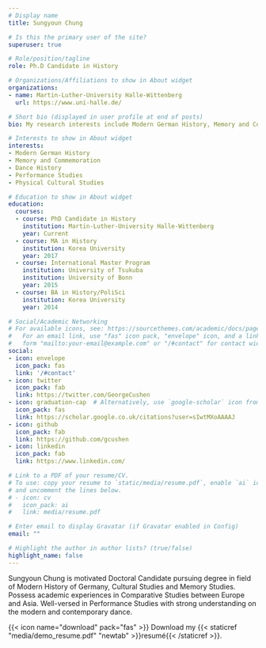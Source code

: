 ```yaml
---
# Display name
title: Sungyoun Chung

# Is this the primary user of the site?
superuser: true

# Role/position/tagline
role: Ph.D Candidate in History

# Organizations/Affiliations to show in About widget
organizations:
- name: Martin-Luther-University Halle-Wittenberg
  url: https://www.uni-halle.de/

# Short bio (displayed in user profile at end of posts)
bio: My research interests include Modern German History, Memory and Commemoration Studies, Dance History, Performance Studies and Physical Cultural Studies.

# Interests to show in About widget
interests:
- Modern German History
- Memory and Commemoration
- Dance History
- Performance Studies
- Physical Cultural Studies  

# Education to show in About widget
education:
  courses:
  - course: PhD Candidate in History
    institution: Martin-Luther-University Halle-Wittenberg
    year: Current
  - course: MA in History
    institution: Korea University
    year: 2017
  - course: International Master Program
    institution: University of Tsukuba
    institution: University of Bonn
    year: 2015
  - course: BA in History/PoliSci
    institution: Korea University
    year: 2014

# Social/Academic Networking
# For available icons, see: https://sourcethemes.com/academic/docs/page-builder/#icons
#   For an email link, use "fas" icon pack, "envelope" icon, and a link in the
#   form "mailto:your-email@example.com" or "/#contact" for contact widget.
social:
- icon: envelope
  icon_pack: fas
  link: '/#contact'
- icon: twitter
  icon_pack: fab
  link: https://twitter.com/GeorgeCushen
- icon: graduation-cap  # Alternatively, use `google-scholar` icon from `ai` icon pack
  icon_pack: fas
  link: https://scholar.google.co.uk/citations?user=sIwtMXoAAAAJ
- icon: github
  icon_pack: fab
  link: https://github.com/gcushen
- icon: linkedin
  icon_pack: fab
  link: https://www.linkedin.com/

# Link to a PDF of your resume/CV.
# To use: copy your resume to `static/media/resume.pdf`, enable `ai` icons in `params.toml`, 
# and uncomment the lines below.
# - icon: cv
#   icon_pack: ai
#   link: media/resume.pdf

# Enter email to display Gravatar (if Gravatar enabled in Config)
email: ""

# Highlight the author in author lists? (true/false)
highlight_name: false
---
```


Sungyoun Chung is motivated Doctoral Candidate pursuing degree in field of Modern History of Germany, Cultural Studies and Memory Studies. Possess academic experiences in Comparative Studies between Europe and Asia. Well-versed in Performance Studies with strong understanding on the modern and contemporary dance.

{{< icon name="download" pack="fas" >}} Download my {{< staticref "media/demo_resume.pdf" "newtab" >}}resumé{{< /staticref >}}.

